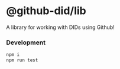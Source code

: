 # @github-did/lib

A library for working with DIDs using Github!

### Development

```bash
npm i
npm run test
```
